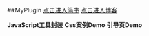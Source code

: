 ##MyPlugin
[点击进入简书](http://www.cnblogs.com/smallrui/)
[点击进入博客](http://www.jianshu.com/users/f8e5107ee6c8/latest_articles)

**JavaScript工具封装**
**Css案例Demo**
**引导页Demo**
